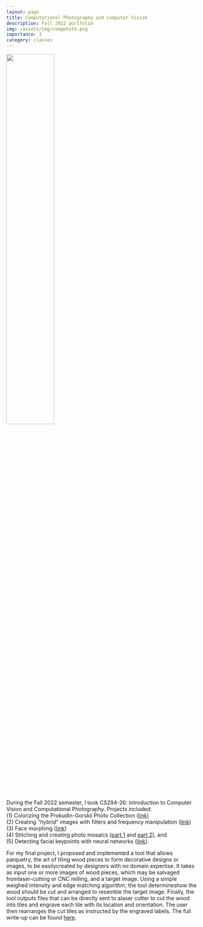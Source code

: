 ```yaml
---
layout: page
title: Computational Photography and Computer Vision
description: Fall 2022 portfolio
img: /assets/img/compphoto.png
importance: 1
category: classes
---
```


<div class="row justify-content-sm-center">
        <img src="{{ '/assets/img/compphoto.png' | relative_url }}" alt="" title="computational photography" width="50%" height="50%"/>
</div>

During the Fall 2022 semester, I took CS294-26: Introduction to Computer Vision and Computational Photography. Projects included:
<br>(1) Colorizing the Prokudin-Gorskii Photo Collection (<a href="https://inst.eecs.berkeley.edu/~cs194-26/fa22/upload/files/proj1/cs194-26-acj/" target="_blank">link</a>)
<br>(2) Creating "hybrid" images with filters and frequency manipulation (<a href="https://inst.eecs.berkeley.edu/~cs194-26/fa22/upload/files/proj2/cs194-26-acj/" target="_blank">link</a>)
<br>(3) Face morphing (<a href="https://inst.eecs.berkeley.edu/~cs194-26/fa22/upload/files/proj3/cs194-26-acj/" target="_blank">link</a>)
<br>(4) Stitching and creating photo mosaics (<a href="https://inst.eecs.berkeley.edu/~cs194-26/fa22/upload/files/proj4A/cs194-26-acj/" target="_blank">part 1</a> and <a href="https://inst.eecs.berkeley.edu/~cs194-26/fa22/upload/files/proj4A/cs194-26-acj/" target="_blank">part 2</a>), and
<br>(5) Detecting facial keypoints with neural networks (<a href="https://inst.eecs.berkeley.edu/~cs194-26/fa22/upload/files/proj5/cs194-26-acj/" target="_blank">link</a>).
<p>
For my final project, I proposed and implemented a tool that allows parquetry, the art of tiling wood pieces to form decorative designs or images, to be easilycreated by designers with no domain expertise. It takes as input one or more images of wood pieces, which may be salvaged fromlaser-cutting or CNC milling, and a target image. Using a simple weighed intensity and edge matching algorithm, the tool determineshow the wood should be cut and arranged to resemble the target image. Finally, the tool outputs files that can be directly sent to alaser cutter to cut the wood into tiles and engrave each tile with its location and orientation. The user then rearranges the cut tiles as instructed by the engraved labels. The full write-up can be found <a href="https://inst.eecs.berkeley.edu/~cs194-26/fa22/" target="_blank">here</a>.
